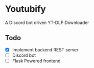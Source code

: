 # Youtubify

A Discord bot driven YT-DLP Downloader

## Todo

- [X] Implement backend REST server
- [ ] Discord bot
- [ ] Flask Powered frontend
